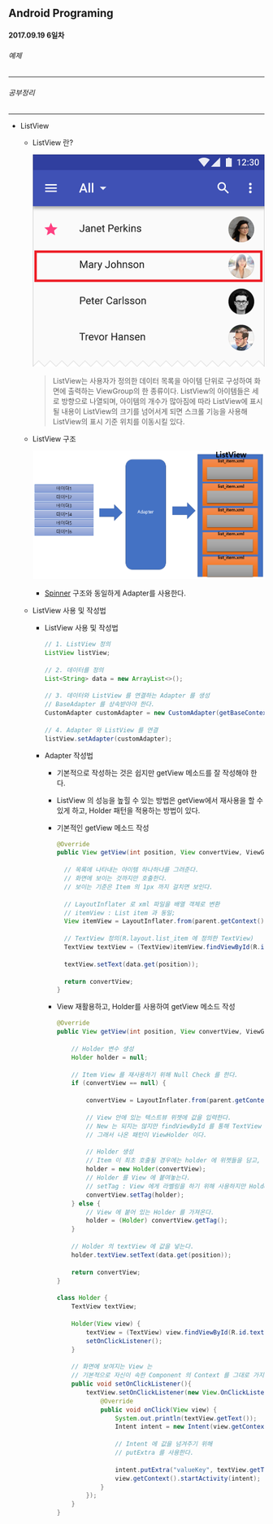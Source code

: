 Android Programing
----------------------------------------------------
#### 2017.09.19 6일차

###### 예제
____________________________________________________

###### 공부정리
____________________________________________________

  - ListView

      - ListView 란?

          ![ListView 이미지](https://github.com/Hooooong/DAY12_ListView/blob/master/image/ListView%20sample.png)

          > ListView는 사용자가 정의한 데이터 목록을 아이템 단위로 구성하여 화면에 출력하는 ViewGroup의 한 종류이다.
          ListView의 아이템들은 세로 방향으로 나열되며, 아이템의 개수가 많아짐에 따라 ListView에 표시될 내용이
          ListView의 크기를 넘어서게 되면 스크롤 기능을 사용해 ListView의 표시 기준 위치를 이동시킬 있다.

      - ListView 구조

          ![ListView Adapter 이미지](https://github.com/Hooooong/DAY12_ListView/blob/master/image/ListView.PNG)

          - [Spinner](https://github.com/Hooooong/DAY10_Widget) 구조와 동일하게 Adapter를 사용한다.

      - ListView 사용 및 작성법

          - ListView 사용 및 작성법

              ```java
              // 1. ListView 정의
              ListView listView;

              // 2. 데이터를 정의
              List<String> data = new ArrayList<>();

              // 3. 데이터와 ListView 를 연결하는 Adapter 를 생성
              // BaseAdapter 를 상속받아야 한다.
              CustomAdapter customAdapter = new CustomAdapter(getBaseContext(), data);

              // 4. Adapter 와 ListView 를 연결
              listView.setAdapter(customAdapter);
              ```

          - Adapter 작성법

              - 기본적으로 작성하는 것은 쉽지만 getView 메소드를 잘 작성해야 한다.
              - ListView 의 성능을 높힐 수 있는 방법은 getView에서 재사용을 할 수 있게 하고, Holder 패턴을 적용하는 방법이 있다.

              - 기본적인 getView 메소드 작성

                  ``` java
                  @Override
                  public View getView(int position, View convertView, ViewGroup parent) {

                    // 목록에 나타내는 아이템 하나하나를 그려준다.
                    // 화면에 보이는 것까지만 호출한다.
                    // 보이는 기준은 Item 의 1px 까지 걸치면 보인다.

                    // LayoutInflater 로 xml 파일을 배열 객체로 변환
                    // itemView : List item 과 동일;
                    View itemView = LayoutInflater.from(parent.getContext()).inflate(R.layout.list_item, parent, false);

                    // TextView 정의(R.layout.list_item 에 정의한 TextView)
                    TextView textView = (TextView)itemView.findViewById(R.id.textView);

                    textView.setText(data.get(position));

                    return convertView;
                  }

                  ```

              - View 재활용하고, Holder를 사용하여 getView 메소드 작성

                  ```java
                  @Override
                  public View getView(int position, View convertView, ViewGroup parent) {

                      // Holder 변수 생성
                      Holder holder = null;

                      // Item View 를 재사용하기 위해 Null Check 를 한다.
                      if (convertView == null) {

                          convertView = LayoutInflater.from(parent.getContext()).inflate(R.layout.list_item, null);

                          // View 안에 있는 텍스트뷰 위젯에 값을 입력한다.
                          // New 는 되지는 않지만 findViewById 를 통해 TextView 에 메모리가 계속 생성이 된다.
                          // 그래서 나온 패턴이 ViewHolder 이다.

                          // Holder 생성
                          // Item 이 최초 호출될 경우에는 holder 에 위젯들을 담고,
                          holder = new Holder(convertView);
                          // Holder 를 View 에 붙여놓는다.
                          // setTag : View 에게 라벨링을 하기 위해 사용하지만 Holder 자체를 넣어 사용한다.
                          convertView.setTag(holder);
                      } else {
                          // View 에 붙어 있는 Holder 를 가져온다.
                          holder = (Holder) convertView.getTag();
                      }

                      // Holder 의 textView 에 값을 넣는다.
                      holder.textView.setText(data.get(position));

                      return convertView;
                  }

                  class Holder {
                      TextView textView;

                      Holder(View view) {
                          textView = (TextView) view.findViewById(R.id.textView);
                          setOnClickListener();
                      }

                      // 화면에 보여지는 View 는
                      // 기본적으로 자신이 속한 Component 의 Context 를 그대로 가지고 잇다.
                      public void setOnClickListener(){
                          textView.setOnClickListener(new View.OnClickListener() {
                              @Override
                              public void onClick(View view) {
                                  System.out.println(textView.getText());
                                  Intent intent = new Intent(view.getContext(), DetailActivity.class);

                                  // Intent 에 값을 넘겨주기 위해
                                  // putExtra 를 사용한다.

                                  intent.putExtra("valueKey", textView.getText().toString());
                                  view.getContext().startActivity(intent);
                              }
                          });
                      }
                  }
                  ```
